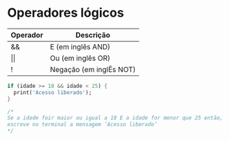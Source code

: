 # Operadores lógicos

| Operador | Descrição |
| -------- | --------- |
| && | E (em inglês AND) |
| \|\| | Ou (em inglês OR) |
| ! | Negação (em inglÊs NOT) |

```dart
if (idade >= 18 && idade < 25) {
  print('Acesso liberado');
}

/*
Se a idade foir maior ou igual a 18 E a idade for menor que 25 então,
escreve no terminal a mensagem ‘Acesso liberado’
*/
```
